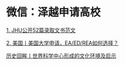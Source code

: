 # 微信：泽越申请高校  
[1. JHU公开52篇录取文书范文](https://mp.weixin.qq.com/s/oDhrdS263gUApM9teIpprQ)  

[2. 美国丨美国大学申请，EA/ED/REA如何选择？](https://zhuanlan.zhihu.com/p/555556983?utm_id=0)  
 










[历史回眸丨世界科学中心形成的文化环境及启示](https://mp.weixin.qq.com/s/T6MzjXGgxCXLt0iwWFtYMw)   



